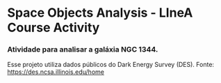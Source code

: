 # Space Objects Analysis - LIneA Course Activity

### Atividade para analisar a galáxia NGC 1344.

Esse projeto utiliza dados públicos do Dark Energy Survey (DES). Fonte: https://des.ncsa.illinois.edu/home